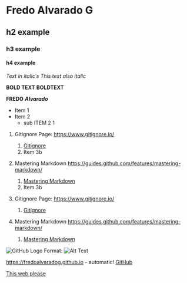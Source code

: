 # Fredo Alvarado G
## h2 example
### h3 example
####  h4 example

*Text in italic´s*
_This text also italic_

**BOLD TEXT** 
__BOLDTEXT__

__FREDO__ __*Alvarado*__

* Item 1
* Item 2
    * sub ITEM 2 1

1. Gitignore Page: https://www.gitignore.io/
   1. [Gitignore](https://www.gitignore.io/)
   1. Item 3b
1. Mastering Markdown https://guides.github.com/features/mastering-markdown/
   1. [Mastering Markdown](https://guides.github.com/features/mastering-markdown/)
   1. Item 3b

1. Gitignore Page: https://www.gitignore.io/
   1. [Gitignore](https://www.gitignore.io/)
1. Mastering Markdown https://guides.github.com/features/mastering-markdown/
   1. [Mastering Markdown](https://guides.github.com/features/mastering-markdown/)

![GitHub Logo](/images/logo.png)
Format: ![Alt Text](url)


https://fredoalvaradog.github.io - automatic!
[GitHub](https://fredoalvaradog.github.io)

[This web please](https://fredoalvaradog.github.io/gitLOLCommands)

